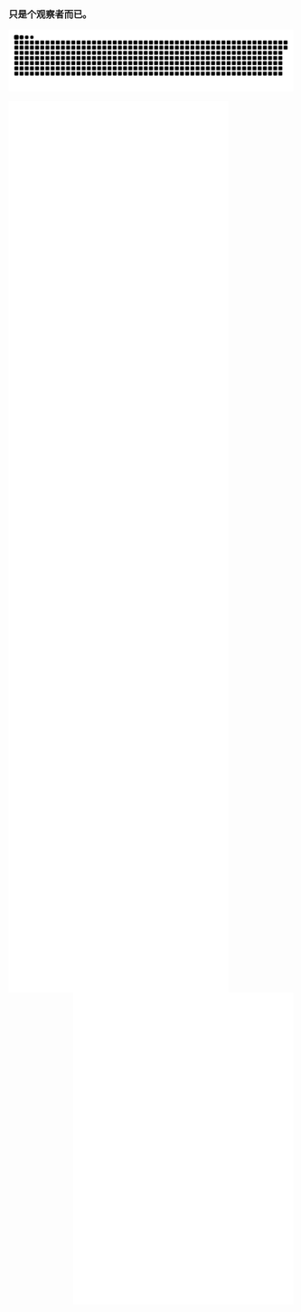
### 只是个观察者而已。
<picture>
  <source media="(prefers-color-scheme: dark)" srcset="https://github.com/ZoruaFox/ZoruaFox/blob/output/github-contribution-grid-snake-dark.svg" />
  <source media="(prefers-color-scheme: light)" srcset="https://github.com/ZoruaFox/ZoruaFox/blob/output/github-contribution-grid-snake.svg" />
  <img alt="github-snake" src="https://github.com/ZoruaFox/ZoruaFox/blob/output/github-contribution-grid-snake.svg" />
</picture>

[<img align="left" width="390" alt="GitHub basic" src="https://raw.githubusercontent.com/ZoruaFox/ZoruaFox/main/github-basic.svg" />](#)
[<img align="left" width="390" alt="GitHub basic" src="https://raw.githubusercontent.com/ZoruaFox/ZoruaFox/main/github-steam.svg" />](#)
[<img align="right" width="390" alt="GitHub language" src="https://raw.githubusercontent.com/ZoruaFox/ZoruaFox/main/github-languages.svg" />](#)
[<img align="right" width="390" alt="GitHub language" src="https://raw.githubusercontent.com/ZoruaFox/ZoruaFox/main/github-ysdag.svg" />](#)

